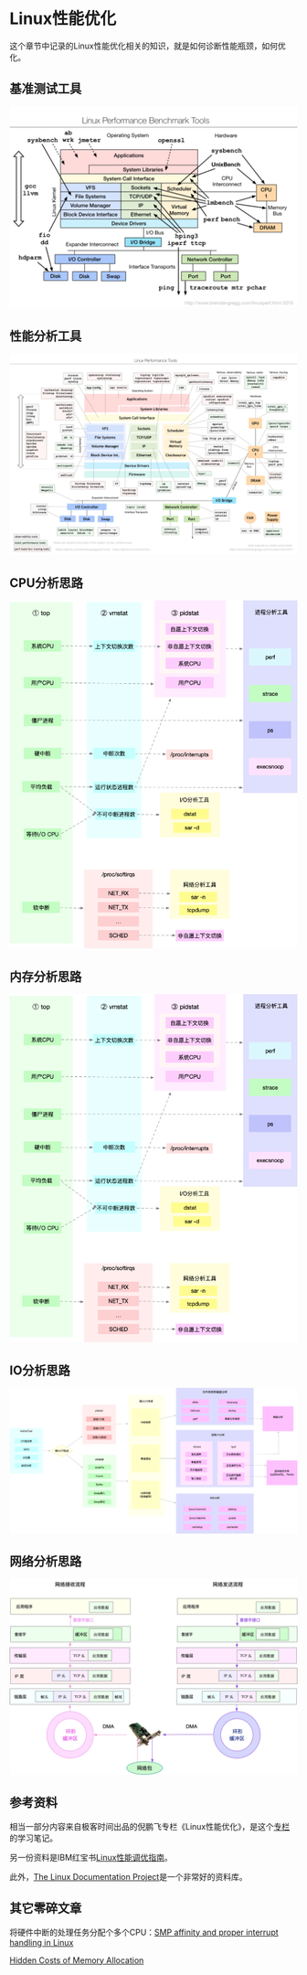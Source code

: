 <!-- toc -->
# Linux性能优化

这个章节中记录的Linux性能优化相关的知识，就是如何诊断性能瓶颈，如何优化。

## 基准测试工具

![基准测试工具](/img/linux/benchmark-tool.png)

## 性能分析工具

![性能分析工具](/img/linux/analyst-tool.png)

## CPU分析思路

![CPU性能分析](/img/linux/cpu-analyst.png)

## 内存分析思路

![内存性能分析](/img/linux/cpu-analyst.png)

## IO分析思路

![IO性能分析](/img/linux/io-analyst.png)

## 网络分析思路

![网络性能分析](/img/linux/net-analyst.png)

## 参考资料

相当一部分内容来自极客时间出品的倪鹏飞专栏《Linux性能优化》，是这个[专栏](/)的学习笔记。

另一份资料是IBM红宝书[Linux性能调优指南](https://lihz1990.gitbooks.io/transoflptg/content/)。

此外，[The Linux Documentation Project](http://tldp.org/)是一个非常好的资料库。

## 其它零碎文章

将硬件中断的处理任务分配个多个CPU：[SMP affinity and proper interrupt handling in Linux](http://www.alexonlinux.com/smp-affinity-and-proper-interrupt-handling-in-linux)

[Hidden Costs of Memory Allocation](https://randomascii.wordpress.com/2014/12/10/hidden-costs-of-memory-allocation/)
